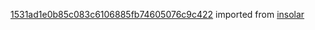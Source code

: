 [1531ad1e0b85c083c6106885fb74605076c9c422](https://github.com/insolar/insolar/commit/1531ad1e0b85c083c6106885fb74605076c9c422) imported from [insolar](https://github.com/insolar/insolar)
